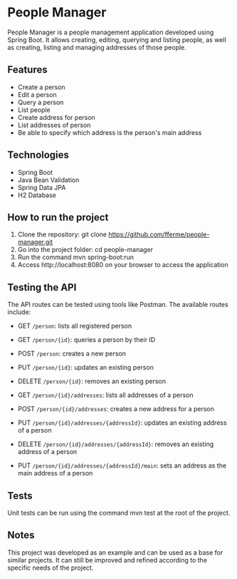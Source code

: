 # People Manager
People Manager is a people management application developed using Spring Boot. It allows creating, editing, querying and listing people, as well as creating, listing and managing addresses of those people.

## Features
- Create a person
- Edit a person
- Query a person
- List people
- Create address for person
- List addresses of person
- Be able to specify which address is the person's main address

## Technologies
- Spring Boot
- Java Bean Validation
- Spring Data JPA
- H2 Database

## How to run the project
1. Clone the repository: git clone https://github.com/fferme/people-manager.git
2. Go into the project folder: cd people-manager
3. Run the command mvn spring-boot:run
4. Access http://localhost:8080 on your browser to access the application

## Testing the API
The API routes can be tested using tools like Postman. The available routes include:

- GET `/person`: lists all registered person
- GET `/person/{id}`: queries a person by their ID
- POST `/person`: creates a new person
- PUT `/person/{id}`: updates an existing person
- DELETE `/person/{id}`: removes an existing person

- GET `/person/{id}/addresses`: lists all addresses of a person
- POST `/person/{id}/addresses`: creates a new address for a person
- PUT `/person/{id}/addresses/{addressId}`: updates an existing address of a person
- DELETE `/person/{id}/addresses/{addressId}`: removes an existing address of a person
- PUT `/person/{id}/addresses/{addressId}/main`: sets an address as the main address of a person

## Tests
Unit tests can be run using the command mvn test at the root of the project.

## Notes
This project was developed as an example and can be used as a base for similar projects. It can still be improved and refined according to the specific needs of the project.

